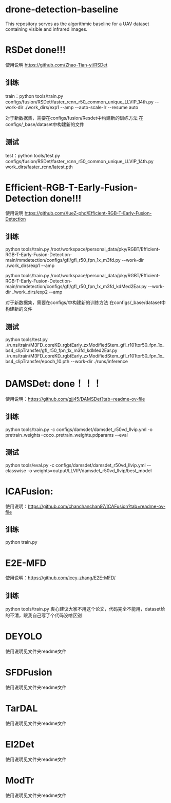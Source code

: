 # drone-detection-baseline
This repository serves as the algorithmic baseline for a UAV dataset containing visible and infrared images.

# RSDet  done!!!
使用说明 https://github.com/Zhao-Tian-yi/RSDet

## 训练
train：python tools/train.py configs/fusion/RSDet/faster_rcnn_r50_common_unique_LLVIP_14th.py --work-dir ./work_dirs/exp1 --amp --auto-scale-lr --resume auto

对于新数据集，需要在configs/fusion/Resdet中构建新的训练方法 在configs/_base/dataset中构建新的文件  
## 测试
test：python tools/test.py configs/fusion/RSDet/faster_rcnn_r50_common_unique_LLVIP_14th.py work_dirs/faster_rcnn/latest.pth



# Efficient-RGB-T-Early-Fusion-Detection   done!!!
使用说明 https://github.com/XueZ-phd/Efficient-RGB-T-Early-Fusion-Detection

## 训练
python tools/train.py  /root/workspace/personal_data/pky/RGBT/Efficient-RGB-T-Early-Fusion-Detection-main/mmdetection/configs/gfl/gfl_r50_fpn_1x_m3fd.py --work-dir ./work_dirs/exp1 --amp 

python tools/train.py  /root/workspace/personal_data/pky/RGBT/Efficient-RGB-T-Early-Fusion-Detection-main/mmdetection/configs/gfl/gfl_r50_fpn_1x_m3fd_kdMed2Ear.py --work-dir ./work_dirs/exp2 --amp 

对于新数据集，需要在configs/中构建新的训练方法 在configs/_base/dataset中构建新的文件
## 测试
python tools/test.py ./runs/train/M3FD_coreKD_rgbtEarly_zxModifiedStem_gfl_r101tor50_fpn_1x_bs4_clipTransfer/gfl_r50_fpn_1x_m3fd_kdMed2Ear.py ./runs/train/M3FD_coreKD_rgbtEarly_zxModifiedStem_gfl_r101tor50_fpn_1x_bs4_clipTransfer/epoch_10.pth --work-dir ./runs/inference



# DAMSDet:  done！！！
使用说明：https://github.com/gjj45/DAMSDet?tab=readme-ov-file
## 训练
python tools/train.py -c configs/damsdet/damsdet_r50vd_llvip.yml -o pretrain_weights=coco_pretrain_weights.pdparams --eval

## 测试
python tools/eval.py -c configs/damsdet/damsdet_r50vd_llvip.yml --classwise -o weights=output/LLVIP/damsdet_r50vd_llvip/best_model


# ICAFusion:
使用说明：https://github.com/chanchanchan97/ICAFusion?tab=readme-ov-file

## 训练
python train.py

# E2E-MFD 
使用说明：https://github.com/icey-zhang/E2E-MFD/
## 训练
python tools/train.py
衷心建议大家不用这个论文，代码完全不能用，dataset给的不清，跟我自己写了个代码没啥区别
# DEYOLO
使用说明见文件夹readme文件

# SFDFusion
使用说明见文件夹readme文件

# TarDAL
使用说明见文件夹readme文件

# EI2Det
使用说明见文件夹readme文件

# ModTr
使用说明见文件夹readme文件


